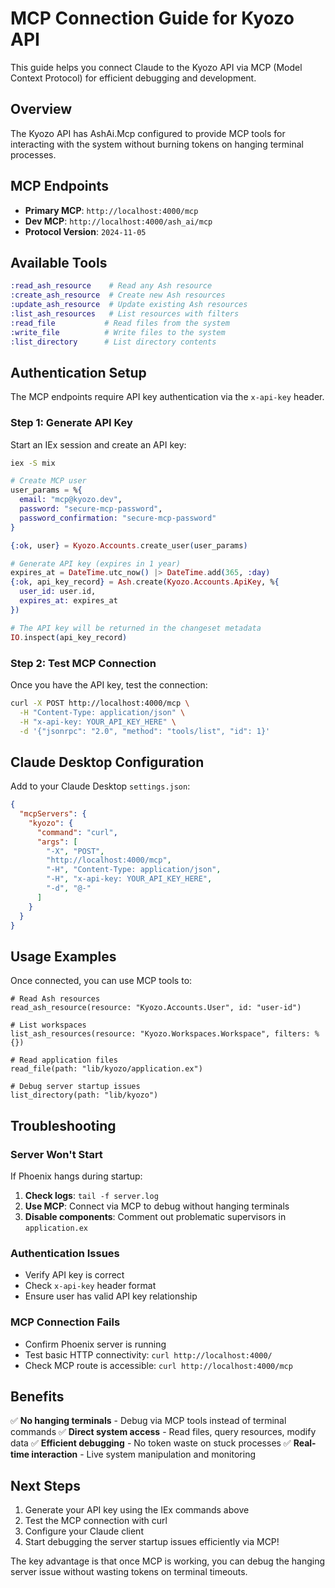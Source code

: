 # MCP Connection Guide for Kyozo API

This guide helps you connect Claude to the Kyozo API via MCP (Model Context Protocol) for efficient debugging and development.

## Overview

The Kyozo API has AshAi.Mcp configured to provide MCP tools for interacting with the system without burning tokens on hanging terminal processes.

## MCP Endpoints

- **Primary MCP**: `http://localhost:4000/mcp`
- **Dev MCP**: `http://localhost:4000/ash_ai/mcp`
- **Protocol Version**: `2024-11-05`

## Available Tools

```elixir
:read_ash_resource    # Read any Ash resource
:create_ash_resource  # Create new Ash resources  
:update_ash_resource  # Update existing Ash resources
:list_ash_resources   # List resources with filters
:read_file           # Read files from the system
:write_file          # Write files to the system
:list_directory      # List directory contents
```

## Authentication Setup

The MCP endpoints require API key authentication via the `x-api-key` header.

### Step 1: Generate API Key

Start an IEx session and create an API key:

```bash
iex -S mix
```

```elixir
# Create MCP user
user_params = %{
  email: "mcp@kyozo.dev",
  password: "secure-mcp-password",
  password_confirmation: "secure-mcp-password"
}

{:ok, user} = Kyozo.Accounts.create_user(user_params)

# Generate API key (expires in 1 year)
expires_at = DateTime.utc_now() |> DateTime.add(365, :day)
{:ok, api_key_record} = Ash.create(Kyozo.Accounts.ApiKey, %{
  user_id: user.id, 
  expires_at: expires_at
})

# The API key will be returned in the changeset metadata
IO.inspect(api_key_record)
```

### Step 2: Test MCP Connection

Once you have the API key, test the connection:

```bash
curl -X POST http://localhost:4000/mcp \
  -H "Content-Type: application/json" \
  -H "x-api-key: YOUR_API_KEY_HERE" \
  -d '{"jsonrpc": "2.0", "method": "tools/list", "id": 1}'
```

## Claude Desktop Configuration

Add to your Claude Desktop `settings.json`:

```json
{
  "mcpServers": {
    "kyozo": {
      "command": "curl",
      "args": [
        "-X", "POST",
        "http://localhost:4000/mcp",
        "-H", "Content-Type: application/json",
        "-H", "x-api-key: YOUR_API_KEY_HERE",
        "-d", "@-"
      ]
    }
  }
}
```

## Usage Examples

Once connected, you can use MCP tools to:

```
# Read Ash resources
read_ash_resource(resource: "Kyozo.Accounts.User", id: "user-id")

# List workspaces
list_ash_resources(resource: "Kyozo.Workspaces.Workspace", filters: %{})

# Read application files
read_file(path: "lib/kyozo/application.ex")

# Debug server startup issues
list_directory(path: "lib/kyozo")
```

## Troubleshooting

### Server Won't Start
If Phoenix hangs during startup:

1. **Check logs**: `tail -f server.log`
2. **Use MCP**: Connect via MCP to debug without hanging terminals
3. **Disable components**: Comment out problematic supervisors in `application.ex`

### Authentication Issues
- Verify API key is correct
- Check `x-api-key` header format
- Ensure user has valid API key relationship

### MCP Connection Fails
- Confirm Phoenix server is running
- Test basic HTTP connectivity: `curl http://localhost:4000/`
- Check MCP route is accessible: `curl http://localhost:4000/mcp`

## Benefits

✅ **No hanging terminals** - Debug via MCP tools instead of terminal commands
✅ **Direct system access** - Read files, query resources, modify data
✅ **Efficient debugging** - No token waste on stuck processes
✅ **Real-time interaction** - Live system manipulation and monitoring

## Next Steps

1. Generate your API key using the IEx commands above
2. Test the MCP connection with curl
3. Configure your Claude client
4. Start debugging the server startup issues efficiently via MCP!

The key advantage is that once MCP is working, you can debug the hanging server issue without wasting tokens on terminal timeouts.